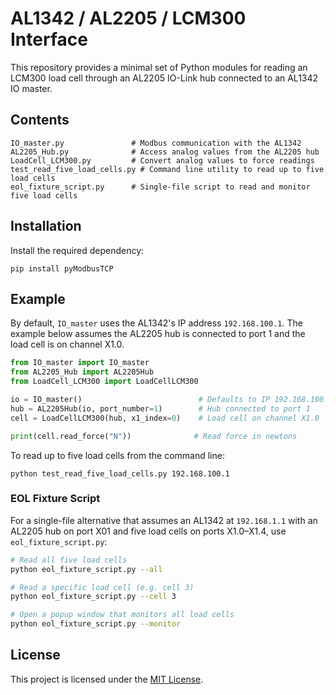 # AL1342 / AL2205 / LCM300 Interface

This repository provides a minimal set of Python modules for reading an LCM300 load
cell through an AL2205 IO-Link hub connected to an AL1342 IO master.

## Contents

```
IO_master.py               # Modbus communication with the AL1342
AL2205_Hub.py              # Access analog values from the AL2205 hub
LoadCell_LCM300.py         # Convert analog values to force readings
test_read_five_load_cells.py # Command line utility to read up to five load cells
eol_fixture_script.py      # Single-file script to read and monitor five load cells
```

## Installation

Install the required dependency:

```
pip install pyModbusTCP
```

## Example
By default, `IO_master` uses the AL1342's IP address `192.168.100.1`. The
example below assumes the AL2205 hub is connected to port 1 and the load cell
is on channel X1.0.

```python
from IO_master import IO_master
from AL2205_Hub import AL2205Hub
from LoadCell_LCM300 import LoadCellLCM300

io = IO_master()                          # Defaults to IP 192.168.100.1
hub = AL2205Hub(io, port_number=1)        # Hub connected to port 1
cell = LoadCellLCM300(hub, x1_index=0)    # Load cell on channel X1.0

print(cell.read_force("N"))              # Read force in newtons
```

To read up to five load cells from the command line:

```
python test_read_five_load_cells.py 192.168.100.1
```

### EOL Fixture Script

For a single-file alternative that assumes an AL1342 at `192.168.1.1` with an
AL2205 hub on port X01 and five load cells on ports X1.0–X1.4, use
`eol_fixture_script.py`:

```bash
# Read all five load cells
python eol_fixture_script.py --all

# Read a specific load cell (e.g. cell 3)
python eol_fixture_script.py --cell 3

# Open a popup window that monitors all load cells
python eol_fixture_script.py --monitor
```

## License

This project is licensed under the [MIT License](LICENSE).
